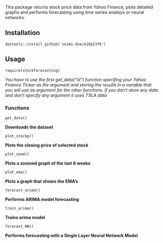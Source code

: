 This package returns stock price data from Yahoo Finance, plots detailed
graphs and performs forecasting using time series analisys or neural
networks.

Installation
------------

    devtools::install_github('unimi-dse/e16b23fb')

Usage
-----

    require(stockforecasting)

*You have to use the first get\_data(“id”) function specifing your Yahoo
Finance Ticker as the argument and storing the results in a variable
that you will use as argument for the other functions. If you don’t
store any data and don’t specify any argument it uses TSLA data*

### Functions

    get_data()

**Downloads the dataset**

    plot_stockp()

**Plots the closing price of selected stock**

    plot_zoom()

**Plots a zoomed graph of the last 8 weeks**

    plot_ema()

**Plots a graph that shows the EMA’s**

    forecast_arima()

**Performs ARIMA model forecasting**

    train_arima()

**Trains arima model**

    forecast_NN()

**Performs forecasting with a Single Layer Neural Network Model**
